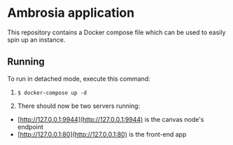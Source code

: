 # Ambrosia application

This repository contains a Docker compose file which can be used to easily spin up an instance.


## Running

To run in detached mode, execute this command:
1. `$ docker-compose up -d`

2. There should now be two servers running:
  - [http://127.0.0.1:9944](http://127.0.0.1:9944) is the canvas node's endpoint
  - [http://127.0.0.1:80](http://127.0.0.1:80) is the front-end app
